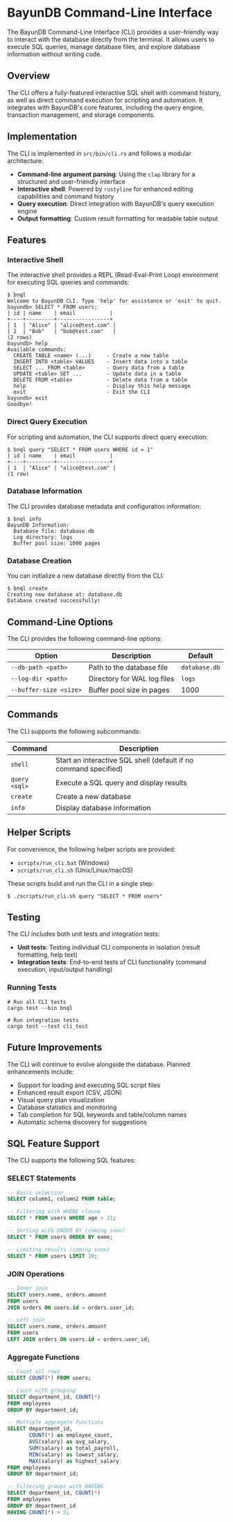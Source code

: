 # BayunDB Command-Line Interface

The BayunDB Command-Line Interface (CLI) provides a user-friendly way to interact with the database directly from the terminal. It allows users to execute SQL queries, manage database files, and explore database information without writing code.

## Overview

The CLI offers a fully-featured interactive SQL shell with command history, as well as direct command execution for scripting and automation. It integrates with BayunDB's core features, including the query engine, transaction management, and storage components.

## Implementation

The CLI is implemented in `src/bin/cli.rs` and follows a modular architecture:

- **Command-line argument parsing**: Using the `clap` library for a structured and user-friendly interface
- **Interactive shell**: Powered by `rustyline` for enhanced editing capabilities and command history
- **Query execution**: Direct integration with BayunDB's query execution engine
- **Output formatting**: Custom result formatting for readable table output

## Features

### Interactive Shell

The interactive shell provides a REPL (Read-Eval-Print Loop) environment for executing SQL queries and commands:

```
$ bnql
Welcome to BayunDB CLI. Type 'help' for assistance or 'exit' to quit.
bayundb> SELECT * FROM users;
| id | name    | email           |
+----+---------+-----------------+
| 1  | "Alice" | "alice@test.com" |
| 2  | "Bob"   | "bob@test.com"   |
(2 rows)
bayundb> help
Available commands:
  CREATE TABLE <name> (...)     - Create a new table
  INSERT INTO <table> VALUES    - Insert data into a table
  SELECT ... FROM <table>       - Query data from a table
  UPDATE <table> SET ...        - Update data in a table
  DELETE FROM <table>           - Delete data from a table
  help                          - Display this help message
  exit                          - Exit the CLI
bayundb> exit
Goodbye!
```

### Direct Query Execution

For scripting and automation, the CLI supports direct query execution:

```
$ bnql query "SELECT * FROM users WHERE id = 1"
| id | name    | email           |
+----+---------+-----------------+
| 1  | "Alice" | "alice@test.com" |
(1 row)
```

### Database Information

The CLI provides database metadata and configuration information:

```
$ bnql info
BayunDB Information:
  Database file: database.db
  Log directory: logs
  Buffer pool size: 1000 pages
```

### Database Creation

You can initialize a new database directly from the CLI:

```
$ bnql create
Creating new database at: database.db
Database created successfully!
```

## Command-Line Options

The CLI provides the following command-line options:

| Option | Description | Default |
|--------|-------------|---------|
| `--db-path <path>` | Path to the database file | `database.db` |
| `--log-dir <path>` | Directory for WAL log files | `logs` |
| `--buffer-size <size>` | Buffer pool size in pages | 1000 |

## Commands

The CLI supports the following subcommands:

| Command | Description |
|---------|-------------|
| `shell` | Start an interactive SQL shell (default if no command specified) |
| `query <sql>` | Execute a SQL query and display results |
| `create` | Create a new database |
| `info` | Display database information |

## Helper Scripts

For convenience, the following helper scripts are provided:

- `scripts/run_cli.bat` (Windows)
- `scripts/run_cli.sh` (Unix/Linux/macOS)

These scripts build and run the CLI in a single step:

```
$ ./scripts/run_cli.sh query "SELECT * FROM users"
```

## Testing

The CLI includes both unit tests and integration tests:

- **Unit tests**: Testing individual CLI components in isolation (result formatting, help text)
- **Integration tests**: End-to-end tests of CLI functionality (command execution, input/output handling)

### Running Tests

```
# Run all CLI tests
cargo test --bin bnql

# Run integration tests
cargo test --test cli_test
```

## Future Improvements

The CLI will continue to evolve alongside the database. Planned enhancements include:

- Support for loading and executing SQL script files
- Enhanced result export (CSV, JSON)
- Visual query plan visualization
- Database statistics and monitoring
- Tab completion for SQL keywords and table/column names
- Automatic schema discovery for suggestions 

## SQL Feature Support

The CLI supports the following SQL features:

### SELECT Statements
```sql
-- Basic selection
SELECT column1, column2 FROM table;

-- Filtering with WHERE clause
SELECT * FROM users WHERE age > 21;

-- Sorting with ORDER BY (coming soon)
SELECT * FROM users ORDER BY name;

-- Limiting results (coming soon)
SELECT * FROM users LIMIT 10;
```

### JOIN Operations
```sql
-- Inner join
SELECT users.name, orders.amount 
FROM users 
JOIN orders ON users.id = orders.user_id;

-- Left join
SELECT users.name, orders.amount 
FROM users 
LEFT JOIN orders ON users.id = orders.user_id;
```

### Aggregate Functions
```sql
-- Count all rows
SELECT COUNT(*) FROM users;

-- Count with grouping
SELECT department_id, COUNT(*) 
FROM employees 
GROUP BY department_id;

-- Multiple aggregate functions
SELECT department_id, 
       COUNT(*) as employee_count,
       AVG(salary) as avg_salary,
       SUM(salary) as total_payroll,
       MIN(salary) as lowest_salary,
       MAX(salary) as highest_salary
FROM employees
GROUP BY department_id;

-- Filtering groups with HAVING
SELECT department_id, COUNT(*) 
FROM employees 
GROUP BY department_id 
HAVING COUNT(*) > 5;
``` 